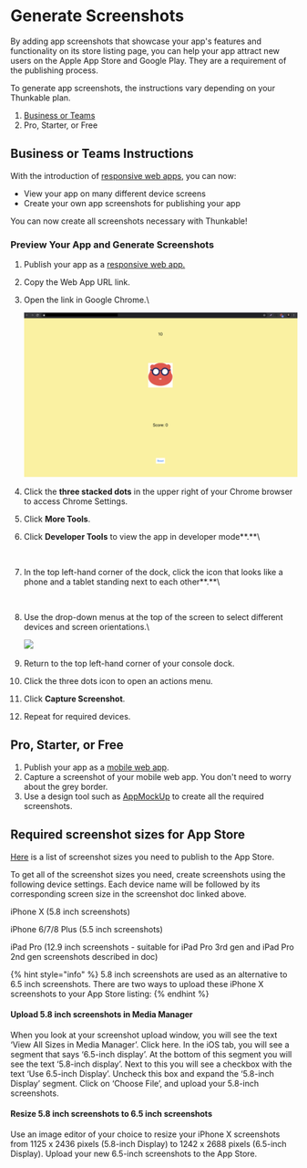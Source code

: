 # Generate Screenshots

By adding app screenshots that showcase your app's features and functionality on its store listing page, you can help your app attract new users on the Apple App Store and Google Play. They are a requirement of the publishing process.&#x20;

To generate app screenshots, the instructions vary depending on your Thunkable plan.

1. [Business or Teams](generate-screenshots.md#business-or-teams-instructions)
2. Pro, Starter, or Free

## Business or Teams Instructions

With the introduction of [responsive web apps,](publish-as-a-web-app-pro.md#responsive-web-app) you can now:

* View your app on many different device screens
* Create your own app screenshots for publishing your app

You can now create all screenshots necessary with Thunkable!

### **Preview Your App and Generate Screenshots**&#x20;

1. Publish your app as a [responsive web app.](https://docs.thunkable.com/publish-as-a-web-app-pro#responsive-web-app)
2. Copy the Web App URL link.
3.  Open the link in Google Chrome.\


    <div align="left">

    <img src=".gitbook/assets/1 (2) (1).png" alt="" width="563">

    </div>
4. Click the **three stacked dots** in the upper right of your Chrome browser to access Chrome Settings.
5. Click **More Tools**.
6.  Click **Developer Tools** to view the app in developer mode**.**\


    <div align="left">

    <img src=".gitbook/assets/2.jpeg" alt="" width="563">

    </div>
7.  In the top left-hand corner of the dock, click the icon that looks like a phone and a tablet standing next to each other**.**\


    <div align="left">

    <img src=".gitbook/assets/screen-shot-2020-06-19-at-11.10.32-pm.png" alt="">

    </div>
8.  Use the drop-down menus at the top of the screen to select different devices and screen orientations.\


    ![](.gitbook/assets/7.png)
9. Return to the top left-hand corner of your console dock.
10. Click the three dots icon to open an actions menu.
11. Click **Capture Screenshot**.
12. Repeat for required devices.

## Pro, Starter, or Free

1. Publish your app as a [mobile web app](publish-as-a-web-app-pro.md).&#x20;
2. Capture a screenshot of your mobile web app. You don't need to worry about the grey border.
3. Use a design tool such as [AppMockUp](https://app-mockup.com/) to create all the required screenshots.

## **Required screenshot sizes for App Store**

[Here](https://developer.apple.com/help/app-store-connect/reference/screenshot-specifications) is a list of screenshot sizes you need to publish to the App Store.

To get all of the screenshot sizes you need, create screenshots using the following device settings. Each device name will be followed by its corresponding screen size in the screenshot doc linked above.

iPhone X (5.8 inch screenshots)

iPhone 6/7/8 Plus (5.5 inch screenshots)

iPad Pro (12.9 inch screenshots - suitable for iPad Pro 3rd gen and iPad Pro 2nd gen screenshots described in doc)

{% hint style="info" %}
5.8 inch screenshots are used as an alternative to 6.5 inch screenshots. There are two ways to upload these iPhone X screenshots to your App Store listing:
{% endhint %}

#### Upload 5.8 inch screenshots in Media Manager

When you look at your screenshot upload window, you will see the text ‘View All Sizes in Media Manager’. Click here. In the iOS tab, you will see a segment that says ‘6.5-inch display’. At the bottom of this segment you will see the text ‘5.8-inch display’. Next to this you will see a checkbox with the text ‘Use 6.5-inch Display’. Uncheck this box and expand the ‘5.8-inch Display’ segment. Click on ‘Choose File’, and upload your 5.8-inch screenshots.

#### Resize 5.8 inch screenshots to 6.5 inch screenshots

Use an image editor of your choice to resize your iPhone X screenshots from 1125 x 2436 pixels (5.8-inch Display) to 1242 x 2688 pixels (6.5-inch Display). Upload your new 6.5-inch screenshots to the App Store.
